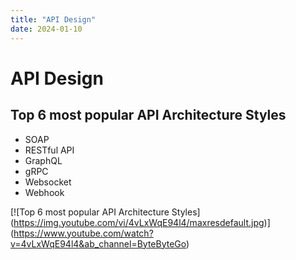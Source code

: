 ```yaml
---
title: "API Design"
date: 2024-01-10
---
```


# API Design
## Top 6 most popular API Architecture Styles
* SOAP
* RESTful API
* GraphQL
* gRPC
* Websocket
* Webhook

[![Top 6 most popular API Architecture Styles]
(https://img.youtube.com/vi/4vLxWqE94l4/maxresdefault.jpg)]
(https://www.youtube.com/watch?v=4vLxWqE94l4&ab_channel=ByteByteGo)